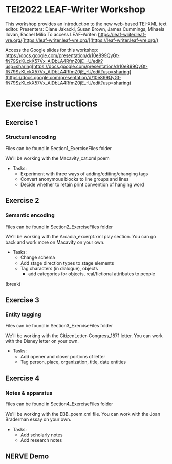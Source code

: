 # TEI2022 LEAF-Writer Workshop
This workshop provides an introduction to the new web-based TEI-XML text editor.
Presenters: Diane Jakacki, Susan Brown, James Cummings, Mihaela Ilovan, Rachel Milio
To access LEAF-Writer: https://leaf-writer.leaf-vre.org/[https://leaf-writer.leaf-vre.org/](https://leaf-writer.leaf-vre.org/)


Access the Google slides for this workshop: https://docs.google.com/presentation/d/10e899QyGt-fN79SzKLckX57Vx_AlDbLA4RfmZ0jE_-U/edit?usp=sharing[https://docs.google.com/presentation/d/10e899QyGt-fN79SzKLckX57Vx_AlDbLA4RfmZ0jE_-U/edit?usp=sharing](https://docs.google.com/presentation/d/10e899QyGt-fN79SzKLckX57Vx_AlDbLA4RfmZ0jE_-U/edit?usp=sharing)



# Exercise instructions

## Exercise 1
### Structural encoding

Files can be found in Section1_ExerciseFiles folder

We'll be working with the Macavity_cat.xml poem

* Tasks:
   * Experiment with three ways of adding/editing/changing tags
   * Convert anonymous blocks to line groups and lines
   * Decide whether to retain print convention of hanging word

## Exercise 2
### Semantic encoding
Files can be found in Section2_ExerciseFiles folder

We'll be working with the Arcadia_excerpt.xml play section. You can go back and work more on Macavity on your own.

* Tasks:
    * Change schema
    * Add stage direction types to stage elements
    * Tag characters (in dialogue), objects
        * add categories for objects, real/fictional attributes to people

(break)

## Exercise 3
### Entity tagging
Files can be found in Section3_ExerciseFiles folder



We'll be working with the CitizenLetter-Congress_1871 letter. You can work with the Disney letter on your own.

* Tasks:
    * Add opener and closer portions of letter
    * Tag person, place, organization, title, date entities

## Exercise 4
### Notes & apparatus
Files can be found in Section4_ExerciseFiles folder

We'll be working with the EBB_poem.xml file. You can work with the Joan Braderman essay on your own.

* Tasks:
    * Add scholarly notes
    * Add research notes
 
## NERVE Demo

